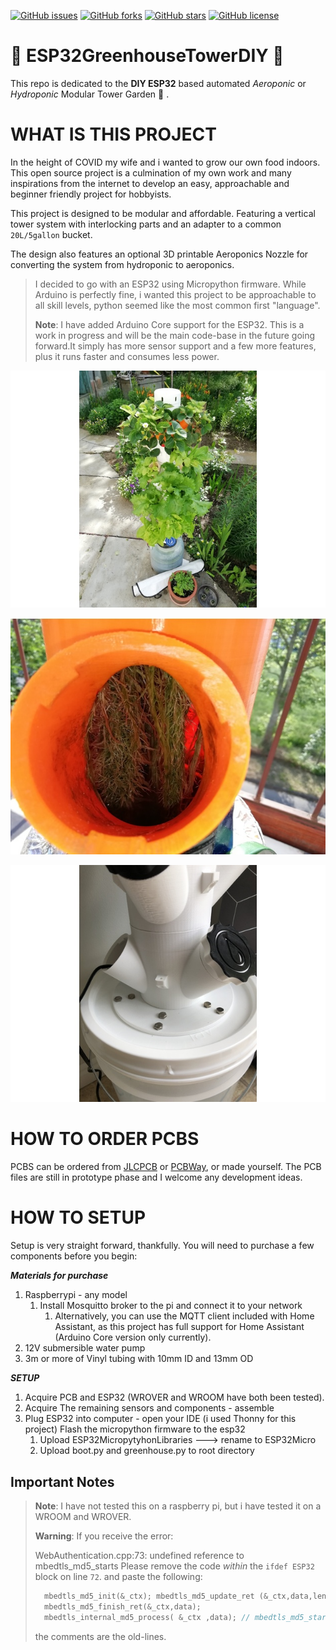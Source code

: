 [![GitHub issues](https://img.shields.io/github/issues/ZanzyTHEbar/ESP32GreenhouseTowerDIY?style=plastic)](https://github.com/ZanzyTHEbar/ESP32GreenhouseTowerDIY/issues) [![GitHub forks](https://img.shields.io/github/forks/ZanzyTHEbar/ESP32GreenhouseTowerDIY?style=plastic)](https://github.com/ZanzyTHEbar/ESP32GreenhouseTowerDIY/network) [![GitHub stars](https://img.shields.io/github/stars/ZanzyTHEbar/ESP32GreenhouseTowerDIY?style=plastic)](https://github.com/ZanzyTHEbar/ESP32GreenhouseTowerDIY/stargazers) [![GitHub license](https://img.shields.io/github/license/ZanzyTHEbar/ESP32GreenhouseTowerDIY?style=plastic)](https://github.com/ZanzyTHEbar/ESP32GreenhouseTowerDIY/blob/main/LICENSE)

# :seedling: ESP32GreenhouseTowerDIY :seedling:

This repo is dedicated to the **DIY ESP32** based automated *Aeroponic* or *Hydroponic* Modular Tower Garden :cactus: .

# WHAT IS THIS PROJECT

In the height of COVID my wife and i wanted to grow our own food indoors. This open source project is a culmination of my own work and many inspirations from the internet to develop an easy, approachable and beginner friendly project for hobbyists.

This project is designed to be modular and affordable. Featuring a vertical tower system with interlocking parts and an adapter to a common `20L/5gallon` bucket.

The design also features an optional 3D printable Aeroponics Nozzle for converting the system from hydroponic to aeroponics.  

> I decided to go with an ESP32 using Micropython firmware. While Arduino is perfectly fine, i wanted this project to be approachable to all skill levels, python seemed like the most common first "language".
>
> **Note**: I have added Arduino Core support for the ESP32. This is a work in progress and will be the main code-base in the future going forward.It simply has more sensor support and a few more features, plus it runs faster and consumes less power.

![tower garden](https://github.com/ZanzyTHEbar/ESP32GreenhouseTowerDIY/blob/main/3D%20Printing%20Files/Modular%20Hydroponic%20Tower%20Garden/images/IMG_20190523_094749.jpg)

![tower garden](https://github.com/ZanzyTHEbar/ESP32GreenhouseTowerDIY/blob/main/3D%20Printing%20Files/Modular%20Hydroponic%20Tower%20Garden/images/IMG_20200518_074307.jpg)

![tower garden](https://github.com/ZanzyTHEbar/ESP32GreenhouseTowerDIY/blob/main/3D%20Printing%20Files/5%20Gallon%20(20L)%20Bucket%20Lid%20Adapter/images/IMG_5375.JPG)

# HOW TO ORDER PCBS

PCBS can be ordered from [JLCPCB](https://jlcpcb.com/) or [PCBWay](https://www.pcbway.com/), or made yourself. The PCB files are still in prototype phase and I welcome any development ideas.

# HOW TO SETUP

Setup is very straight forward, thankfully. You will need to purchase a few components before you begin:

***Materials for purchase***

1. Raspberrypi - any model
   1. Install Mosquitto broker to the pi and connect it to your network
      1. Alternatively, you can use the MQTT client included with Home Assistant, as this project has full support for Home Assistant (Arduino Core version only currently).
2. 12V submersible water pump
3. 3m or more of Vinyl tubing with 10mm ID and 13mm OD

***SETUP***

1. Acquire PCB and ESP32 (WROVER and WROOM have both been tested).
2. Acquire The remaining sensors and components - assemble
3. Plug ESP32 into computer - open your IDE (i used Thonny for this project) Flash the micropython firmware to the esp32
   1. Upload ESP32MicropytyhonLibraries ---> rename to ESP32Micro
   2. Upload boot.py and greenhouse.py to root directory

## Important Notes

> **Note**: I have not tested this on a raspberry pi, but i have tested it on a WROOM and WROVER.
>
> **Warning**: If you receive the error:
>
> WebAuthentication.cpp:73: undefined reference to mbedtls_md5_starts
> Please remove the code *within* the `ifdef ESP32` block on line `72`. and paste the following:
>
>```ino
>   mbedtls_md5_init(&_ctx); mbedtls_md5_update_ret (&_ctx,data,len);
>   mbedtls_md5_finish_ret(&_ctx,data);
>   mbedtls_internal_md5_process( &_ctx ,data); // mbedtls_md5_starts(&_ctx); // mbedtls_md5_update(&_ctx, data, len); // mbedtls_md5_finish(&_ctx, _buf);
>```
>
> the comments are the old-lines.

